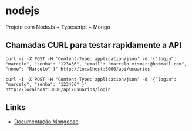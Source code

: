 # nodejs
Projeto com NodeJs + Typescript + Mongo

## Chamadas CURL para testar rapidamente a API

```shell
curl -i -X POST -H 'Content-Type: application/json' -d '{"login": "marcelo", "senha": "123456", "email": "marcelo.vismari@hotmail.com", "nome": "Marcelo" }' http://localhost:3000/api/usuarios

curl -i -X POST -H 'Content-Type: application/json' -d '{"login": "marcelo", "senha": "123456" }' http://localhost:3000/api/usuarios/login
```

## Links

* [Documentação Mongoose](https://mongoosejs.com/docs/api.html#model_Model.find)
